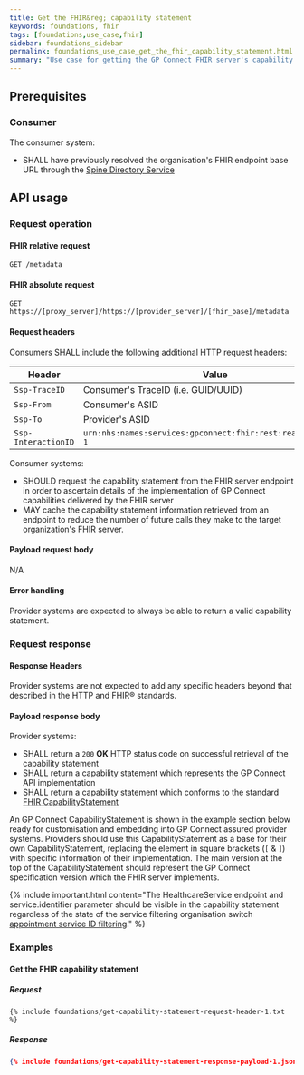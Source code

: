 ```yaml
---
title: Get the FHIR&reg; capability statement
keywords: foundations, fhir
tags: [foundations,use_case,fhir]
sidebar: foundations_sidebar
permalink: foundations_use_case_get_the_fhir_capability_statement.html
summary: "Use case for getting the GP Connect FHIR server's capability statement"
---
```


## Prerequisites ##

### Consumer ###

The consumer system:

- SHALL have previously resolved the organisation's FHIR endpoint base URL through the [Spine Directory Service](integration_spine_directory_service.html)

## API usage ##

### Request operation ###

#### FHIR relative request ####

```http
GET /metadata
```

#### FHIR absolute request ####

```http
GET https://[proxy_server]/https://[provider_server]/[fhir_base]/metadata
```

#### Request headers ####

Consumers SHALL include the following additional HTTP request headers:

| Header               | Value |
|----------------------|-------|
| `Ssp-TraceID`        | Consumer's TraceID (i.e. GUID/UUID) |
| `Ssp-From`           | Consumer's ASID |
| `Ssp-To`             | Provider's ASID |
| `Ssp-InteractionID`  | `urn:nhs:names:services:gpconnect:fhir:rest:read:metadata-1`|

Consumer systems:
- SHOULD request the capability statement from the FHIR server endpoint in order to ascertain details of the implementation of GP Connect capabilities delivered by the FHIR server
- MAY cache the capability statement information retrieved from an endpoint to reduce the number of future calls they make to the target organization's FHIR server.

#### Payload request body ####

N/A

#### Error handling ####

Provider systems are expected to always be able to return a valid capability statement.

### Request response ###

#### Response Headers ####

Provider systems are not expected to add any specific headers beyond that described in the HTTP and FHIR&reg; standards.

#### Payload response body ####

Provider systems:

- SHALL return a `200` **OK** HTTP status code on successful retrieval of the capability statement
- SHALL return a capability statement which represents the GP Connect API implementation
- SHALL return a capability statement which conforms to the standard [FHIR CapabilityStatement](http://hl7.org/fhir/STU3/capabilitystatement.html)

An GP Connect CapabilityStatement is shown in the example section below ready for customisation and embedding into GP Connect assured provider systems. Providers should use this CapabilityStatement as a base for their own CapabilityStatement, replacing the element in square brackets (`[` & `]`) with specific information of their implementation. The main version at the top of the CapabilityStatement should represent the GP Connect specification version which the FHIR server implements.

{% include important.html content="The HealthcareService endpoint and service.identifier parameter should be visible in the capability statement regardless of the state of the service filtering organisation switch [appointment service ID filtering](appointments_serviceid_filtering.html)." %}


### Examples ###

#### Get the FHIR capability statement ####

##### Request #####

```http
{% include foundations/get-capability-statement-request-header-1.txt %}
```

##### Response #####

```json
{% include foundations/get-capability-statement-response-payload-1.json %}
```
